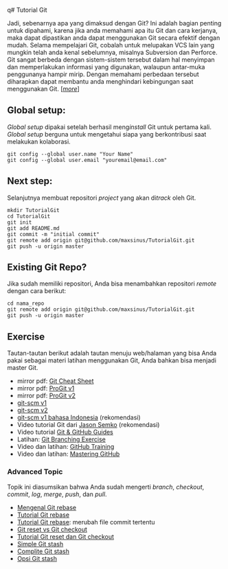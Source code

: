 q# Tutorial Git

Jadi, sebenarnya apa yang dimaksud dengan Git? Ini adalah bagian penting untuk dipahami, karena jika anda memahami apa itu Git dan cara kerjanya, maka dapat dipastikan anda dapat menggunakan Git secara efektif dengan mudah. Selama mempelajari Git, cobalah untuk melupakan VCS lain yang mungkin telah anda kenal sebelumnya, misalnya Subversion dan Perforce. Git sangat berbeda dengan sistem-sistem tersebut dalam hal menyimpan dan memperlakukan informasi yang digunakan, walaupun antar-muka penggunanya hampir mirip. Dengan memahami perbedaan tersebut diharapkan dapat membantu anda menghindari kebingungan saat menggunakan Git. [[*more*](http://git-scm.com/book/id/v1/Memulai-Git-Dasar-Git)]

## Global setup:

*Global setup* dipakai setelah berhasil meng*install* Git untuk pertama kali. *Global setup* berguna untuk mengetahui siapa yang berkontribusi saat melakukan kolaborasi.

```
git config --global user.name "Your Name"
git config --global user.email "youremail@email.com"
```

## Next step:

Selanjutnya membuat repositori *project* yang akan di*track* oleh Git.

```
mkdir TutorialGit
cd TutorialGit
git init
git add README.md
git commit -m "initial commit"
git remote add origin git@github.com/maxsinus/TutorialGit.git
git push -u origin master
```

## Existing Git Repo?

Jika sudah memiliki repositori, Anda bisa menambahkan repositori *remote* dengan cara berikut:
```
cd nama_repo
git remote add origin git@github.com/maxsinus/TutorialGit.git
git push -u origin master
```

## Exercise

Tautan-tautan berikut adalah tautan menuju web/halaman yang bisa Anda pakai sebagai materi latihan menggunakan Git, Anda bahkan bisa menjadi master Git.

+ mirror pdf: [Git Cheat Sheet](https://github.com/maxsinus/TutorialGit/blob/master/mirror/github-git-cheat-sheet.pdf?raw=true)
+ mirror pdf: [ProGit v1](https://github.com/maxsinus/TutorialGit/blob/master/mirror/progit.en.pdf?raw=true)
+ mirror pdf: [ProGit v2](https://github.com/maxsinus/TutorialGit/blob/master/mirror/progit-en.210.pdf?raw=true)
+ [git-scm v1](http://git-scm.com/book/en/v1)
+ [git-scm v2](http://git-scm.com/book/en/v2)
+ [git-scm v1 bahasa Indonesia](http://git-scm.com/book/id/v1) (rekomendasi)
+ Video tutorial Git dari [Jason Semko](https://www.youtube.com/user/thejacenxpress/videos) (rekomendasi)
+ Video tutorial [Git & GitHub Guides](https://www.youtube.com/user/GitHubGuides/videos)
+ Latihan: [Git Branching Exercise](http://eecs.mines.edu/Courses/csci306/ASSIGN/Exercises/GitBranching.html) 
+ Video dan latihan: [GitHub Training](https://training.github.com/resources/videos/)
+ Video dan latihan: [Mastering GitHub](https://www.codeschool.com/courses/mastering-github)

### Advanced Topic

Topik ini diasumsikan bahwa Anda sudah mengerti *branch*, *checkout*, *commit*, *log*, *merge*, *push*, dan *pull*.

+ [Mengenal Git rebase](https://help.github.com/articles/about-git-rebase)
+ [Tutorial Git rebase](https://help.github.com/articles/using-git-rebase)
+ [Tutorial Git rebase](http://stackoverflow.com/questions/1186535/how-to-modify-a-specified-commit): merubah file commit tertentu
+ [Git reset vs Git checkout](http://stackoverflow.com/questions/3639342/whats-the-difference-between-git-reset-and-git-checkout) 
+ [Tutorial Git reset dan Git checkout](http://stackoverflow.com/questions/4114095/revert-to-a-previous-git-commit)
+ [Simple Git stash](http://stackoverflow.com/questions/2944469/how-to-commit-my-current-changes-to-a-different-branch-in-git)
+ [Complite Git stash](http://git-scm.com/book/en/v2/Git-Tools-Stashing)
+ [Opsi Git stash](http://git-scm.com/docs/git-stash)
